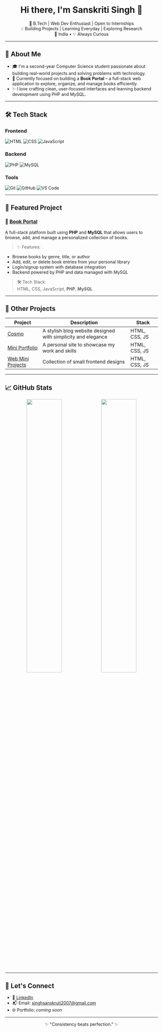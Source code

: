 <h1 align="center">Hi there, I'm Sanskriti Singh 👋</h1>

<p align="center">
  🌱 B.Tech | Web Dev Enthusiast | Open to Internships <br>
  💡 Building Projects | Learning Everyday | Exploring Research <br>
  📍 India • ✨ Always Curious
</p>

---

## 🧠 About Me

- 🎓 I'm a second-year Computer Science student passionate about building real-world projects and solving problems with technology.
- 📘 Currently focused on building a **Book Portal** – a full-stack web application to explore, organize, and manage books efficiently.
- ✨ I love crafting clean, user-focused interfaces and learning backend development using PHP and MySQL.

---

## 🛠️ Tech Stack

### Frontend
![HTML](https://img.shields.io/badge/-HTML5-E34F26?style=flat-square&logo=html5&logoColor=white)
![CSS](https://img.shields.io/badge/-CSS3-1572B6?style=flat-square&logo=css3)
![JavaScript](https://img.shields.io/badge/-JavaScript-F7DF1E?style=flat-square&logo=javascript&logoColor=black)

### Backend
![PHP](https://img.shields.io/badge/-PHP-777BB4?style=flat-square&logo=php&logoColor=white)
![MySQL](https://img.shields.io/badge/-MySQL-4479A1?style=flat-square&logo=mysql&logoColor=white)

### Tools
![Git](https://img.shields.io/badge/-Git-F05032?style=flat-square&logo=git&logoColor=white)
![GitHub](https://img.shields.io/badge/-GitHub-181717?style=flat-square&logo=github)
![VS Code](https://img.shields.io/badge/-VS%20Code-007ACC?style=flat-square&logo=visual-studio-code)

---

## 🔭 Featured Project

### 📘 [Book Portal](https://github.com/yourusername/book-portal)

A full-stack platform built using **PHP** and **MySQL** that allows users to browse, add, and manage a personalized collection of books.

> ✨ Features:
- Browse books by genre, title, or author  
- Add, edit, or delete book entries from your personal library  
- Login/signup system with database integration  
- Backend powered by PHP and data managed with MySQL

> 🛠 Tech Stack:  
HTML, CSS, JavaScript, **PHP**, **MySQL**

---

## 📌 Other Projects

| Project | Description | Stack |
|--------|-------------|-------|
| [Cosmo](https://github.com/yourusername/cosmo) | A stylish blog website designed with simplicity and elegance | HTML, CSS, JS |
| [Mini Portfolio](https://github.com/yourusername/portfolio) | A personal site to showcase my work and skills | HTML, CSS, JS |
| [Web Mini Projects](https://github.com/yourusername/web-mini-projects) | Collection of small frontend designs | HTML, CSS, JS |

---

## 📈 GitHub Stats

<p align="center">
  <img src="https://github-readme-stats.vercel.app/api?username=yourusername&show_icons=true&theme=tokyonight" width="48%" />
  <img src="https://github-readme-stats.vercel.app/api/top-langs/?username=yourusername&layout=compact&theme=tokyonight" width="48%" />
</p>

---

## 🤝 Let's Connect

- 💼 [LinkedIn](https://linkedin.com/in/yourusername)
- 📬 Email: singhsanskruti2007@gmail.com
- 🌐 Portfolio: *coming soon*

---

<p align="center">✨ "Consistency beats perfection." ✨</p>


<!---
itirksansingh/itirksansingh is a ✨ special ✨ repository because its `README.md` (this file) appears on your GitHub profile.
You can click the Preview link to take a look at your changes.
--->
